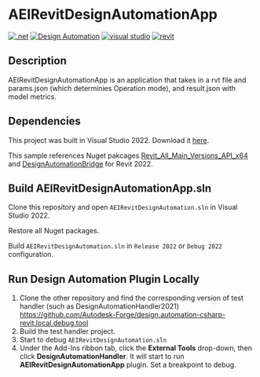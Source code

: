 # AEIRevitDesignAutomationApp

[![.net](https://img.shields.io/badge/.net-4.7|4.8-green.svg)](http://www.microsoft.com/en-us/download/details.aspx?id=30653)
[![Design Automation](https://img.shields.io/badge/Design%20Automation-v3-green.svg)](https://forge.autodesk.com/en/docs/design-automation/v3/developers_guide/overview/)
[![visual studio](https://img.shields.io/badge/Visual%20Studio-2017|2019-green.svg)](https://www.visualstudio.com/)
[![revit](https://img.shields.io/badge/revit-2018|2019|2020|2021-red.svg)](https://www.autodesk.com/products/revit/overview/)

## Description

AEIRevitDesignAutomationApp is an application that takes in a rvt file and params.json (which determinies Operation mode), and result.json with model metrics.

## Dependencies

This project was built in Visual Studio 2022. Download it [here](https://www.visualstudio.com/).

This sample references Nuget pakcages [Revit_All_Main_Versions_API_x64](https://www.nuget.org/packages/Revit_All_Main_Versions_API_x64) and [DesignAutomationBridge](https://www.nuget.org/packages/Autodesk.Forge.DesignAutomation.Revit) for Revit 2022.

## Build AEIRevitDesignAutomationApp.sln

Clone this repository and open `AEIRevitDesignAutomation.sln` in Visual Studio 2022.

Restore all Nuget packages.

Build `AEIRevitDesignAutomation.sln` in `Release 2022` or `Debug 2022` configuration.

## Run Design Automation Plugin Locally

1. Clone the other repository and find the corresponding version of test handler (such as DesignAutomationHandler2021)
   https://github.com/Autodesk-Forge/design.automation-csharp-revit.local.debug.tool
2. Build the test handler project.
3. Start to debug `AEIRevitDesignAutomation.sln`
4. Under the Add-Ins ribbon tab, click the **External Tools** drop-down, then click **DesignAutomationHandler**. It will start to run **AEIRevitDesignAutomationApp** plugin. Set a breakpoint to debug.
